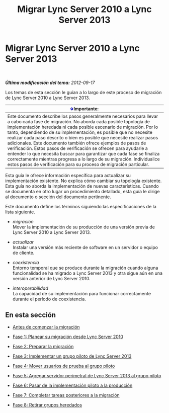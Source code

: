 ﻿---
title: Migrar Lync Server 2010 a Lync Server 2013
TOCTitle: Migrar Lync Server 2010 a Lync Server 2013
ms:assetid: ef99d4a9-a666-4a92-9994-4d7930f70d55
ms:mtpsurl: https://technet.microsoft.com/es-es/library/JJ205369(v=OCS.15)
ms:contentKeyID: 48277102
ms.date: 01/07/2017
mtps_version: v=OCS.15
ms.translationtype: HT
---

# Migrar Lync Server 2010 a Lync Server 2013

 

_**Última modificación del tema:** 2012-09-17_

Los temas de esta sección le guían a lo largo de este proceso de migración de Lync Server 2010 a Lync Server 2013.

<table>
<thead>
<tr class="header">
<th><img src="images/Gg425917.important(OCS.15).gif" title="important" alt="important" />Importante:</th>
</tr>
</thead>
<tbody>
<tr class="odd">
<td>Este documento describe los pasos generalmente necesarios para llevar a cabo cada fase de migración. No aborda cada posible topología de implementación heredada ni cada posible escenario de migración. Por lo tanto, dependiendo de su implementación, es posible que no necesite realizar cada paso descrito o bien es posible que necesite realizar pasos adicionales. Este documento también ofrece ejemplos de pasos de verificación. Estos pasos de verificación se ofrecen para ayudarle a entender lo que necesita buscar para garantizar que cada fase se finaliza correctamente mientras progresa a lo largo de su migración. Individualice estos pasos de verificación para su proceso de migración particular.</td>
</tr>
</tbody>
</table>


Esta guía le ofrece información específica para actualizar su implementación existente. No explica cómo cambiar su topología existente. Esta guía no aborda la implementación de nuevas características. Cuando se documenta en otro lugar un procedimiento detallado, esta guía le dirige al documento o sección del documento pertinente.

Este documento define los términos siguiendo las especificaciones de la lista siguiente.

  - *migración*   
    Mover la implementación de su producción de una versión previa de Lync Server 2010 a Lync Server 2013.

<!-- end list -->

  - *actualizar*   
    Instalar una versión más reciente de software en un servidor o equipo de cliente.

<!-- end list -->

  - *coexistencia*   
    Entorno temporal que se produce durante la migración cuando alguna funcionalidad se ha migrado a Lync Server 2013 y otra sigue aún en una versión anterior de Lync Server 2010.

<!-- end list -->

  - *interoperabilidad*   
    La capacidad de su implementación para funcionar correctamente durante el período de coexistencia.

## En esta sección

  - [Antes de comenzar la migración](before-you-begin-the-migration.md)

  - [Fase 1: Planear su migración desde Lync Server 2010](phase-1-plan-your-migration-from-lync-server-2010.md)

  - [Fase 2: Preparar la migración](phase-2-prepare-for-migration.md)

  - [Fase 3: Implementar un grupo piloto de Lync Server 2013](phase-3-deploy-lync-server-2013-pilot-pool.md)

  - [Fase 4: Mover usuarios de prueba al grupo piloto](phase-4-move-test-users-to-the-pilot-pool.md)

  - [Fase 5: Agregar servidor perimetral de Lync Server 2013 al grupo piloto](phase-5-add-lync-server-2013-edge-server-to-pilot-pool.md)

  - [Fase 6: Pasar de la implementación piloto a la producción](phase-6-move-from-pilot-deployment-into-production.md)

  - [Fase 7: Completar tareas posteriores a la migración](phase-7-complete-post-migration-tasks.md)

  - [Fase 8: Retirar grupos heredados](phase-8-decommission-legacy-pools.md)

